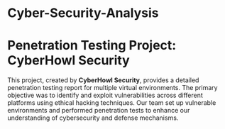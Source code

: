 # Cyber-Security-Analysis
# Penetration Testing Project: CyberHowl Security

This project, created by **CyberHowl Security**, provides a detailed penetration testing report for multiple virtual environments. The primary objective was to identify and exploit vulnerabilities across different platforms using ethical hacking techniques. Our team set up vulnerable environments and performed penetration tests to enhance our understanding of cybersecurity and defense mechanisms.

